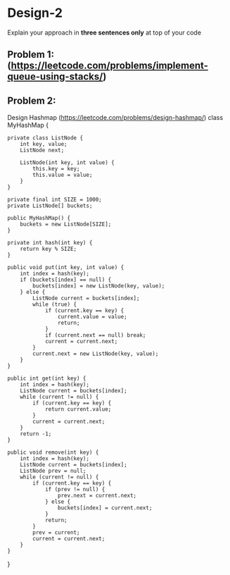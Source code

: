 # Design-2

Explain your approach in **three sentences only** at top of your code


## Problem 1: (https://leetcode.com/problems/implement-queue-using-stacks/)


## Problem 2:
Design Hashmap (https://leetcode.com/problems/design-hashmap/)
class MyHashMap {

    private class ListNode {
        int key, value;
        ListNode next;

        ListNode(int key, int value) {
            this.key = key;
            this.value = value;
        }
    }

    private final int SIZE = 1000;
    private ListNode[] buckets;

    public MyHashMap() {
        buckets = new ListNode[SIZE];
    }

    private int hash(int key) {
        return key % SIZE;
    }

    public void put(int key, int value) {
        int index = hash(key);
        if (buckets[index] == null) {
            buckets[index] = new ListNode(key, value);
        } else {
            ListNode current = buckets[index];
            while (true) {
                if (current.key == key) {
                    current.value = value;
                    return;
                }
                if (current.next == null) break;
                current = current.next;
            }
            current.next = new ListNode(key, value);
        }
    }

    public int get(int key) {
        int index = hash(key);
        ListNode current = buckets[index];
        while (current != null) {
            if (current.key == key) {
                return current.value;
            }
            current = current.next;
        }
        return -1;
    }

    public void remove(int key) {
        int index = hash(key);
        ListNode current = buckets[index];
        ListNode prev = null;
        while (current != null) {
            if (current.key == key) {
                if (prev != null) {
                    prev.next = current.next;
                } else {
                    buckets[index] = current.next;
                }
                return;
            }
            prev = current;
            current = current.next;
        }
    }
}




